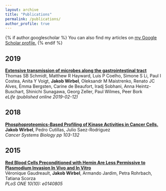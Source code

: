 ```yaml
---
layout: archive
title: "Publications"
permalink: /publications/
author_profile: true
---
```


{% if author.googlescholar %}
  You can also find my articles on <u><a href="{{author.googlescholar}}">my Google Scholar profile</a>.</u>
{% endif %}

## 2019

__[Extensive transmission of microbes along the gastrointestinal tract](https://elifesciences.org/articles/42693)__  
Thomas SB Schmidt, Matthew R Hayward, Luis P Coelho, Simone S Li, Paul I
Costea, Anita Y Voigt, __Jakob Wirbel__, Oleksandr M Maistrenko, Renato JC
Alves, Emma Bergsten, Carine de Beaufort, Iradj Sobhani, Anna Heintz-Buschart,
Shinichi Sunagawa, Georg Zeller, Paul Wilmes, Peer Bork   
_eLife (published online 2019-02-12)_

## 2018

__[Phosphoproteomics-Based Profiling of Kinase Activities in Cancer Cells.](https://link.springer.com/protocol/10.1007%2F978-1-4939-7493-1_6)__  
__Jakob Wirbel__, Pedro Cutillas, Julio Saez-Rodriguez  
_Cancer Systems Biology pp 103-132_

## 2015


__[Red Blood Cells Preconditioned with Hemin Are Less Permissive to Plasmodium Invasion In Vivo and In Vitro](https://journals.plos.org/plosone/article?id=10.1371/journal.pone.0140805)__  
Véronique Gaudreault, __Jakob Wirbel__, Armando Jardim, Petra Rohrbach,
Tatiana Scorza  
_PLoS ONE 10(10): e0140805_
